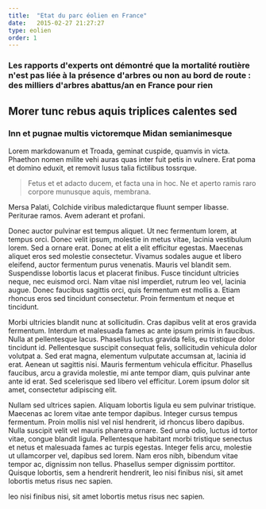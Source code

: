 ```yaml
---
title:  "Etat du parc éolien en France"
date:   2015-02-27 21:27:27
type: eolien
order: 1
---
```

### Les rapports d'experts ont démontré que la mortalité routière n'est pas liée à la présence d'arbres ou non au bord de route : des milliers d'arbres abattus/an en France pour rien

<!--fin-excerpt-->

## Morer tunc rebus aquis triplices calentes sed

### Inn et pugnae multis victoremque Midan semianimesque

Lorem markdowanum et Troada, geminat cuspide, quamvis in victa. Phaethon nomen
milite vehi auras quas inter fuit petis in vulnere. Erat poma et domino eduxit,
et removit lusus talia fictilibus tossrque.

> Fetus et et adacto ducem, et facta una in hoc. Ne et aperto ramis raro corpore
> munusque aquis, membrana.

Mersa Palati, Colchide viribus maledictarque fluunt semper libasse. Periturae
ramos. Avem aderant et profani.

 Donec auctor pulvinar est tempus aliquet. Ut nec fermentum lorem, at tempus orci. Donec velit ipsum, molestie in metus vitae, lacinia vestibulum lorem. Sed a ornare erat. Donec at elit a elit efficitur egestas. Maecenas aliquet eros sed molestie consectetur. Vivamus sodales augue et libero eleifend, auctor fermentum purus venenatis. Mauris vel blandit sem. Suspendisse lobortis lacus et placerat finibus. Fusce tincidunt ultricies neque, nec euismod orci. Nam vitae nisl imperdiet, rutrum leo vel, lacinia augue. Donec faucibus sagittis orci, quis fermentum est mollis a. Etiam rhoncus eros sed tincidunt consectetur. Proin fermentum et neque et tincidunt.

Morbi ultricies blandit nunc at sollicitudin. Cras dapibus velit at eros gravida fermentum. Interdum et malesuada fames ac ante ipsum primis in faucibus. Nulla at pellentesque lacus. Phasellus luctus gravida felis, eu tristique dolor tincidunt id. Pellentesque suscipit consequat felis, sollicitudin vehicula dolor volutpat a. Sed erat magna, elementum vulputate accumsan at, lacinia id erat. Aenean ut sagittis nisi. Mauris fermentum vehicula efficitur. Phasellus faucibus, arcu a gravida molestie, mi ante tempor diam, quis pulvinar ante ante id erat. Sed scelerisque sed libero vel efficitur. Lorem ipsum dolor sit amet, consectetur adipiscing elit.

Nullam sed ultrices sapien. Aliquam lobortis ligula eu sem pulvinar tristique. Maecenas ac lorem vitae ante tempor dapibus. Integer cursus tempus fermentum. Proin mollis nisl vel nisl hendrerit, id rhoncus libero dapibus. Nulla suscipit velit vel mauris pharetra ornare. Sed urna odio, luctus id tortor vitae, congue blandit ligula. Pellentesque habitant morbi tristique senectus et netus et malesuada fames ac turpis egestas. Integer felis arcu, molestie ut ullamcorper vel, dapibus sed lorem. Nam eros nibh, bibendum vitae tempor ac, dignissim non tellus. Phasellus semper dignissim porttitor. Quisque lobortis, sem a hendrerit hendrerit, leo nisi finibus nisi, sit amet lobortis metus risus nec sapien. 

leo nisi finibus nisi, sit amet lobortis metus risus nec sapien.